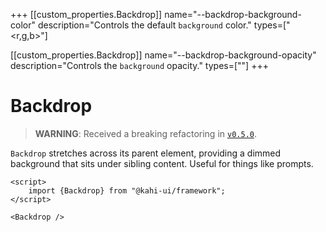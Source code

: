 +++
[[custom_properties.Backdrop]]
name="--backdrop-background-color"
description="Controls the default `background` color."
types=["<r,g,b>"]

[[custom_properties.Backdrop]]
name="--backdrop-background-opacity"
description="Controls the `background` opacity."
types=["<alpha-value>"]
+++

# Backdrop

> **WARNING**: Received a breaking refactoring in [`v0.5.0`](../migrations/0.4.x-to-0.5.x.md).

`Backdrop` stretches across its parent element, providing a dimmed background that sits under sibling content. Useful for things like prompts.

```svelte {title="Backdrop Preview" mode="repl"}
<script>
    import {Backdrop} from "@kahi-ui/framework";
</script>

<Backdrop />
```
